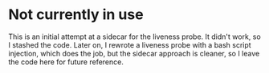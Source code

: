 Not currently in use
====================

This is an initial attempt at a sidecar for the liveness probe. It didn't work, so I stashed the code. Later on, I rewrote a liveness probe with a bash script injection, which does the job, but the sidecar approach is cleaner, so I leave the code here for future reference.
